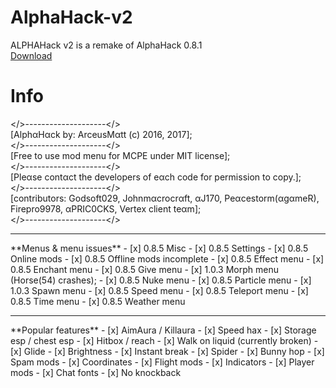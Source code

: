 # AlphaHack-v2
ALPHAHack v2 is a remake of AlphaHack 0.8.1
<br />
[Download](https://arceusmatt.github.io/AlphaHack)
<br />
# Info
</>--------------------</><br />
[AlphαHαck by: ArceusMαtt (c) 2016, 2017];<br />
</>--------------------</><br />
[Free to use mod menu for MCPE under MIT license];<br />
</>--------------------</><br />
[Pleαse contαct the developers of eαch code for permission to copy.];<br />
</>--------------------</><br>
[contributors: Godsoft029, Johnmαcrocrαft, αJ170, Peαcestorm(αgαmeR), Firepro9978, αPRIC0CKS, Vertex client teαm];<br />
</>--------------------</><br>
<hr>
**Menus &amp; menu issues**
- [x] 0.8.5 Misc
- [x] 0.8.5 Settings
- [x] 0.8.5 Online mods
- [x] 0.8.5 Offline mods incomplete
- [x] 0.8.5 Effect menu
- [x] 0.8.5 Enchant menu
- [x] 0.8.5 Give menu
- [x] 1.0.3 Morph menu (Horse(54) crashes);
- [x] 0.8.5 Nuke menu
- [x] 0.8.5 Particle menu
- [x] 1.0.3 Spawn menu
- [x] 0.8.5 Speed menu
- [x] 0.8.5 Teleport menu
- [x] 0.8.5 Time menu
- [x] 0.8.5 Weather menu
<hr>
**Popular features**
- [x] AimAura / Killaura
- [x] Speed hax
- [x] Storage esp / chest esp
- [x] Hitbox / reach
- [x] Walk on liquid (currently broken)
- [x] Glide
- [x] Brightness
- [x] Instant break
- [x] Spider
- [x] Bunny hop
- [x] Spam mods
- [x] Coordinates
- [x] Flight mods
- [x] Indicators
- [x] Player mods
- [x] Chat fonts
- [x] No knockback
